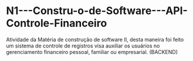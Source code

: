 # N1---Constru-o-de-Software---API-Controle-Financeiro
Atividade da Matéria de construção de software II, desta maneira foi feito um sistema de controle de registros visa auxiliar os usuários no gerenciamento financeiro pessoal, familiar ou empresarial. (BACKEND)
